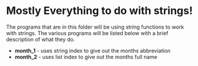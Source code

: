 <h1>Mostly Everything to do with strings!</h1>
<p>The programs that are in this folder will be using string functions to work with strings. The various programs will be listed below with a brief description of what they do.</p>
<ul>
    <li><b>month_1</b> - uses string index to give out the months abbreviation</li>
    <li><b>month_2</b> - uses list index to give out the months full name</li>
</ul>